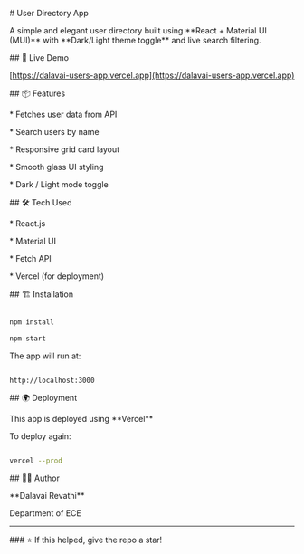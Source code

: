 \# User Directory App



A simple and elegant user directory built using \*\*React + Material UI (MUI)\*\* with \*\*Dark/Light theme toggle\*\* and live search filtering.



\## 🚀 Live Demo



\[https://dalavai-users-app.vercel.app](https://dalavai-users-app.vercel.app)



\## 📦 Features



\* Fetches user data from API

\* Search users by name

\* Responsive grid card layout

\* Smooth glass UI styling

\* Dark / Light mode toggle



\## 🛠️ Tech Used



\* React.js

\* Material UI

\* Fetch API

\* Vercel (for deployment)



\## 🏗️ Installation



```bash

npm install

npm start

```



The app will run at:



```

http://localhost:3000

```



\## 🌍 Deployment



This app is deployed using \*\*Vercel\*\*



To deploy again:



```bash

vercel --prod

```



\## 👩‍💻 Author



\*\*Dalavai Revathi\*\*

Department of ECE



---



\### ⭐ If this helped, give the repo a star!



